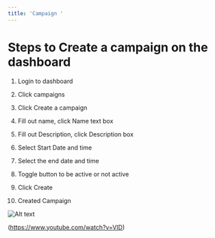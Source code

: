 ```yaml
---
title: 'Campaign '
---
```

# Steps to Create a campaign on the dashboard 

1. Login to dashboard 

2. Click campaigns 

3. Click Create a campaign 

4. Fill out name, click Name text box 

5. Fill out Description, click Description box 

6. Select Start Date and time 

7. Select the end date and time 

8. Toggle button to be active or not active 

9. Click Create 

10. Created Campaign 

![Alt text](https://img.youtube.com/vi/O0DQrmzAK7g/0.jpg)

(https://www.youtube.com/watch?v=VID)



